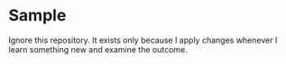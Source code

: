 # Sample

Ignore this repository.
It exists only because I apply changes whenever I learn something new and examine the outcome.

